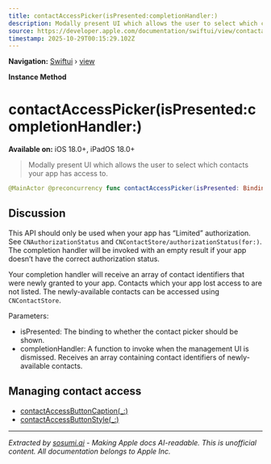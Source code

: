```yaml
---
title: contactAccessPicker(isPresented:completionHandler:)
description: Modally present UI which allows the user to select which contacts your app has access to.
source: https://developer.apple.com/documentation/swiftui/view/contactaccesspicker(ispresented:completionhandler:)
timestamp: 2025-10-29T00:15:29.102Z
---
```


**Navigation:** [Swiftui](/documentation/swiftui) › [view](/documentation/swiftui/view)

**Instance Method**

# contactAccessPicker(isPresented:completionHandler:)

**Available on:** iOS 18.0+, iPadOS 18.0+

> Modally present UI which allows the user to select which contacts your app has access to.

```swift
@MainActor @preconcurrency func contactAccessPicker(isPresented: Binding<Bool>, completionHandler: @escaping ([String]) -> () = {_ in }) -> some View
```

## Discussion

This API should only be used when your app has “Limited” authorization.  See `CNAuthorizationStatus` and `CNContactStore/authorizationStatus(for:)`.  The completion handler will be invoked with an empty result if your app doesn’t have the correct authorization status.

Your completion handler will receive an array of contact identifiers that were newly granted to your app.  Contacts which your app lost access to are not listed.  The newly-available contacts can be accessed using `CNContactStore`.

Parameters:

- isPresented: The binding to whether the contact picker should be shown.
- completionHandler: A function to invoke when the management UI is dismissed.  Receives an array containing contact identifiers of newly-available contacts.

## Managing contact access

- [contactAccessButtonCaption(_:)](/documentation/swiftui/view/contactaccessbuttoncaption(_:))
- [contactAccessButtonStyle(_:)](/documentation/swiftui/view/contactaccessbuttonstyle(_:))

---

*Extracted by [sosumi.ai](https://sosumi.ai) - Making Apple docs AI-readable.*
*This is unofficial content. All documentation belongs to Apple Inc.*
